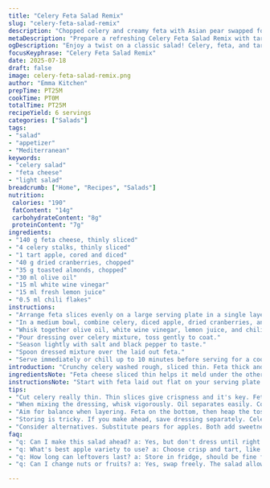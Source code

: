 ```yaml
---
title: "Celery Feta Salad Remix"
slug: "celery-feta-salad-remix"
description: "Chopped celery and creamy feta with Asian pear swapped for crisp apple. Dried apricots replaced by tart dried cranberries. Pistachios swapped for toasted almonds. Olive oil dressing with white wine vinegar and lemon juice, spiked with a pinch of chili flakes. Quick toss and serve, chilled or room temp. Sweet, salty, nutty, crunchy. Six appetizer portions."
metaDescription: "Prepare a refreshing Celery Feta Salad Remix with tart apples, dried cranberries, and a zesty olive oil dressing. Perfect appetizer for gatherings."
ogDescription: "Enjoy a twist on a classic salad! Celery, feta, and tart apples combine for a crunchy, flavorful dish. Perfect for a refreshing starter."
focusKeyphrase: "Celery Feta Salad Remix"
date: 2025-07-18
draft: false
image: celery-feta-salad-remix.png
author: "Emma Kitchen"
prepTime: PT25M
cookTime: PT0M
totalTime: PT25M
recipeYield: 6 servings
categories: ["Salads"]
tags:
- "salad"
- "appetizer"
- "Mediterranean"
keywords:
- "celery salad"
- "feta cheese"
- "light salad"
breadcrumb: ["Home", "Recipes", "Salads"]
nutrition: 
 calories: "190"
 fatContent: "14g"
 carbohydrateContent: "8g"
 proteinContent: "7g"
ingredients:
- "140 g feta cheese, thinly sliced"
- "4 celery stalks, thinly sliced"
- "1 tart apple, cored and diced"
- "40 g dried cranberries, chopped"
- "35 g toasted almonds, chopped"
- "30 ml olive oil"
- "15 ml white wine vinegar"
- "15 ml fresh lemon juice"
- "0.5 ml chili flakes"
instructions:
- "Arrange feta slices evenly on a large serving plate in a single layer."
- "In a medium bowl, combine celery, diced apple, dried cranberries, and toasted almonds."
- "Whisk together olive oil, white wine vinegar, lemon juice, and chili flakes in a small bowl until emulsified."
- "Pour dressing over celery mixture, toss gently to coat."
- "Season lightly with salt and black pepper to taste."
- "Spoon dressed mixture over the laid out feta."
- "Serve immediately or chill up to 10 minutes before serving for a cooler texture."
introduction: "Crunchy celery washed rough, sliced thin. Feta thick and salty, layered low. Apple swapped in for pear, crisp and sharp slices diced small. Dried cranberries take over dried apricots, tart little bursts. Toasted almonds in place of pistachios, still nutty but less sweet. Olive oil drizzled, mixed with white wine vinegar, lemon juice for acidity, chili flakes for heat, just a whisper. Tossed. Rested a bit if you want. Six plates waiting—light bites, sharp bites, contrast and crunch. No eggs, no gluten. Just simple, fresh, quick. Easy to throw together, no cooking, no fuss. A salad that sings crispy and soft, sweet, salty, caustic. Gets better after a brief chill or just serve right away. Starter, snack, something veggie-focused, snap and zing in every bite."
ingredientsNote: "Feta cheese sliced thin helps it meld under the other salad elements rather than overwhelm. Celery stalks go beyond crunch to add a fresh, watery snap. Choose apples crisp and not too sweet to balance the feta’s saltiness; Granny Smith works well or any tart variety. Cranberries in place of apricots lend tartness but still chew well, not overly sticky. Toasted almonds bring a nutty crunch with less oily dominance than pistachios. Dressings beaten together so oil and acid marry well limit the sharp bite of vinegar and lemon juice. Chili flakes should be measured carefully; too much chili overwhelms the salad’s subtle contrast. Salt lightly considering the feta’s salt content already. You can swap apples back to pear or nuts back to pistachios if preferred; proportions roughly the same. Dressing quantity enough to lightly coat, not drown."
instructionsNote: "Start with feta laid out flat on your serving plate so it’s the base, letting it warm if chilled for more softness. Slice celery thin to avoid overpowering chunks. Dice apple uniform so each bite has balance without mush. Dressing should be whisked briskly until combined—oil often separates otherwise. Toss celery, apple, nuts, and dried fruit in bowl with dressing thoroughly for even coverage. Season carefully with salt and freshly cracked pepper after mixing since feta adds salt. Finally, layer salad atop feta quickly before dressing settles. Serve immediately or if desired chill briefly to meld flavors and soften feta texture. Do not prepare too far ahead or celery loses crunch and dressing watery. If chilling, cover loosely to avoid wilting. No cooking needed but resting a few minutes deepens flavor harmony. Small chili flakes add subtle heat without burning or intenser spice spikes."
tips:
- "Cut celery really thin. Thin slices give crispness and it's key. Feta should be thin too. Helps blend with other flavors instead of overpowering. Use a sharp knife for best results. Apples should be crisp, tart types work well."
- "When mixing the dressing, whisk vigorously. Oil separates easily. Combine olive oil, vinegar, and lemon. Less sour taste, more harmony in flavors. Add chili flakes for a kick, but really—use a light touch here. Too much can drown out the freshness."
- "Aim for balance when layering. Feta on the bottom, then heap the tossed mixture on top. Each bite should have some feta and veggies for a full taste. Season with salt carefully, feta is salty already. Lightly cracked pepper adds depth."
- "Storing is tricky. If you make ahead, save dressing separately. Celery wilts and loses crunch quickly. Keep it crisp by dressing it just before serving. If chilling, cover loosely to prevent moisture buildup. Flavors meld well, but don’t overdo it."
- "Consider alternatives. Substitute pears for apples. Both add sweetness and crunch. Nuts can change too. Pistachios can show up instead of almonds. Just keep the ratios similar for best outcome—small adjustments work wonders."
faq:
- "q: Can I make this salad ahead? a: Yes, but don't dress until right before serving. Dressing can make celery soggy. Combine everything, save dressing in fridge, add later."
- "q: What's best apple variety to use? a: Choose crisp and tart, like Granny Smith, great for balance. Other types can get mushy, avoid sweet apples for this mix."
- "q: How long can leftovers last? a: Store in fridge, should be fine for a day. Celery may soften but still edible. Use within 24 hours for best quality. Dressing can separate."
- "q: Can I change nuts or fruits? a: Yes, swap freely. The salad allows for creativity. Swap dried cranberries for raisins maybe, almonds for walnuts too. Just adapt to your taste."

---
```

